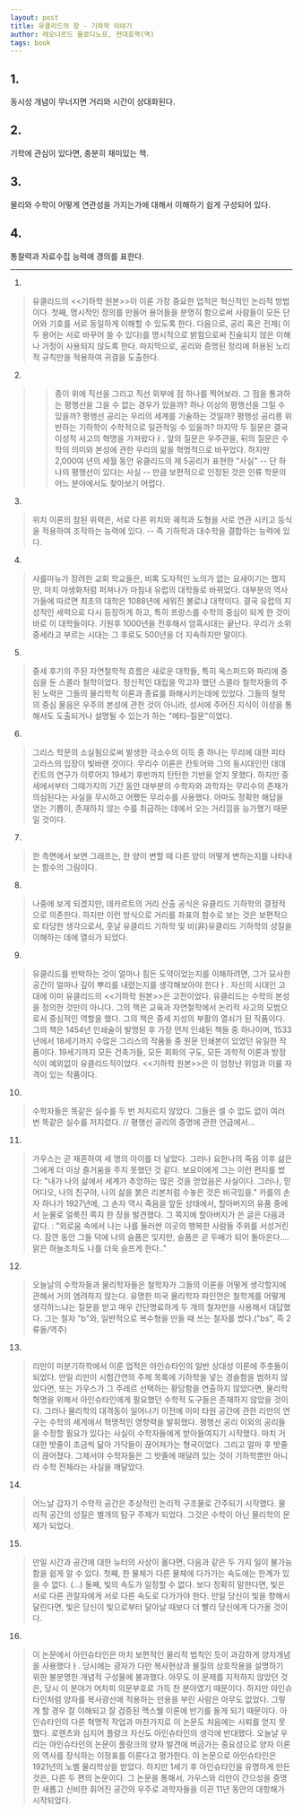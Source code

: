 ```yaml
---
layout: post
title: 유클리드의 창 - 기하학 이야기
author: 레오나르드 믈로디노프, 전대호역(역)
tags: book
---
```


## 1. 
동시성 개념이 무너지면 거리와 시간이 상대화된다.

## 2.
기학에 관심이 있다면, 충분히 재미있는 책.

## 3.
물리와 수학이 어떻게 연관성을 가지는가에 대해서 이해하기 쉽게 구성되어 있다.

## 4. 
통찰력과 자료수집 능력에 경의를 표한다.

- - -
 
1. 
> 유클리드의 <<기하학 원본>>이 이룬 가장 중요한 업적은 혁신적인 논리적 방법이다. 첫째, 명시적인 정의를 만들어 용어들을 분명히 함으로써 사람들이 모든 단어와 기호를 서로 동일하게 이해할 수 있도록 한다. 다음으로, 공리 혹은 전제( 이 두 용어는 서로 바꾸어 쓸 수 있다)를 명시적으로 밝힘으로써 진술되지 않은 이해나 가정이 사용되지 않도록 한다. 마지막으로, 공리와 증명된 정리에 허용된 노리적 규칙만을 적용하여 귀결을 도출한다.

2. 
>> 종이 위에 직선을 그리고 직선 외부에 점 하나를 찍어보라. 그 점을 통과하는 평행선을 그을 수 없는 경우가 있을까? 하나 이상의 평행선을 그릴 수 있을까? 평행선 공리는 우리의 세계를 기술하는 것일까? 평행성 공리릉 위반하는 기하학이 수학적으로 일관적일 수 있을까? 마지막 두 질문은 결국 이성적 사고의 혁명을 가져왔다ㅏ. 앞의 질문은 우주관을, 뒤의 질문은 수학의 의미와 본성에 관한 우리의 앎을 혁명적으로 바꾸었다. 하지만 2,000여 년의 세월 동안 유클리드의 제 5공리가 표현한 "사실" -- 단 하나의 평행선이 있다는 사실 -- 만큼 보편적으로 인정된 것은 인류 학문의 어느 분야에서도 찾아보기 어렵다.
 
3. 
> 위치 이론의 참된 위력은, 서로 다른 위치와 궤적과 도형을 서로 연관 시키고 등식을 적용하여 조작하는 능력에 있다. --  즉 기하학과 대수학을 결합하는 능력에 있다.
 
4. 
> 샤를마뉴가 장려한 교회 학교들은, 비록 도자적인 노의가 없는 요새이기는 했지만, 마치 야생화처럼 퍼져나가 마침내 유럽의 대학들로 바뀌었다. 대부분의 역사가들에 따르면 최초의 대학은 1088년에 세워진 볼로냐 대학이다. 결국 유럽의 지성적인 세력으로 다시 등장하게 하고, 특히 프랑스를 수학의 중심이 되게 한 것이 바로 이 대학들이다. 기원후 1000년을 전후해서 암흑시대는 끝난다. 우리가 소위 중세라고 부르는 시대는 그 후로도 500년을 더 지속하지만 말이다.

5. 
> 중세 후기의 주된 자연철학적 흐름은 새로운 대학들, 특히 옥스퍼드와 파리에 중심을 둔 스콜라 철학이었다. 정신적인 대립을 막고자 했던 스콜라 철학자들의 주된 노력은 그들의 물리학적 이론과 종료를 화해시키는데에 있었다. 그들의 철학의 중심 물음은 우주의 본성에 관한 것이 아니라, 성서에 주어진 지식이 이성을 통해서도 도출되거나 설명될 수 있는가 하는 "메타-질문"이었다.
 
6. 
> 그리스 학문의 소실됨으로써 발생한 극소수의 이득 중 하나는 무리에 대한 피타고라스의 입장이 빛바랜 것이다. 무리수 이론은 칸토어와 그의 동시대인인 데데킨트의 연구가 이루어지 19세기 후반까지 탄탄한 기반을 얻지 못했다. 하지만 중세에서부터 그때가지의 기간 동안 대부분의 수학자와 과학자는 무리수의 존재가 의심된다는 사실을 무시하고 어쨌든 무리수를 사용했다. 아마도 정확한 해답을 얻는 기쁨이, 존재하지 않는 수를 취급하는 데에서 오는 거리낌을 능가했기 때문일 것이다.
 
7. 
> 한 측면에서 보면 그래프는, 한 양이 변할 때 다른 양이 어떻게 변하는지를 나타내는 함수의 그림이다.

8. 
> 나중에 보게 되겠지만, 데카르트의 거리 산출 공식은 유클리드 기하학의 결정적으로 의존한다. 하지만 이런 방식으로 거리를 좌표의 함수로 보는 것은 보편적으로 타당한 생각으로서, 훗날 유클리드 기하학 및 비(非)유클리드 기하학의 성질을 이해하는 데에 열쇠가 되었다.

9. 
> 유클리드를 반박하는 것이 얼마나 힘든 도약이었는지를 이해하려면, 그가 묘사한 공간이 얼마나 깊이 뿌리를 내렸는지를 생각해보아야 한다ㅏ. 자신의 시대인 고대에 이미 유클리드의 <<기하학 원본>>은 고전이었다. 유클리드는 수학의 본성을 정의한 것만이 아니다. 그의 책은 교육과 자연철학에서 논리적 사고의 모범으로서 중심적인 역할을 했다. 그의 책은 중세 지성의 부활의 열쇠가 된 작품이다. 그의 책은 1454년 인쇄술이 발명된 후 가장 먼저 인쇄된 책들 중 하나이며, 1533년에서 18세기까지 수많은 그리스의 작품들 중 원문 인쇄본이 있었던 유일한 작품이다. 19세기까지 모든 건축가들, 모든 회화의 구도, 모든 과학적 이론과 방정식이 예외없이 유클리드적이었다. <<기하학 원본>>은 이 엄청난 위엄과 이룰 자격이 있는 작품이다.
 
10. 
> 수학자들은 똑같은 실수를 두 번 저지르지 않았다. 그들은 셀 수 없도 없이 여러 번 똑같은 실수를 저지렀다. // 평행선 공리의 증명에 관한 언급에서...
 
11. 
> 가우스는 곧 재혼하여 세 명의 아이를 더 낳았다. 그러나 요한나의 죽음 이후 삶은 그에게 더 이상 즐거움을 주지 못했던 것 같다. 보요이에게 그는 이런 편지를 썼다: "내가 나의 삶에서 세계가 추앙하는 많은 것을 얻었음은 사실이다. 그러나, 믿어다오, 나의 친구야, 나의 삶을 붉은 리본처럼 수놓은 것은 비극임을." 카를의 손자 하나가 1927년에, 그 손자 역시 죽음을 앞둔 상태에서, 할아버지의 유품 중에서 눈물로 얼룩진 쪽지 한 장을 발견했다. 그 쪽지에 할아버지가 쓴 글은 다음과 같다. : "외로움 속에서 나는 나를 둘러싼 이곳의 행복한 사람들 주위를 서성거린다. 잠깐 동안 그들 덕에 나의 슬픔은 잊지만, 슬픔은 곧 두배가 되어 돌아온다.... 맑은 하늘조차도 나를 더욱 슬프게 한다.."

12. 
> 오늘날의 수학자들과 물리학자들은 철학자가 그들의 이론을 어떻게 생각할지에 관해서 거의 염려하지 않는다. 유명한 미국 물리학자 파인먼은 철학게를 어떻게 생각하느냐는 질문을 받고 매우 간단명료하게 두 개의 철자만을 사용해서 대답했다. 그는 철자 "b"와, 일반적으로 복수형을 만들 때 쓰는 철자를 썼다.("bs", 즉 2류들/역주)

13. 
> 리만이 미분기하학에서 이룬 업적은 아인슈타인의 일반 상대성 이론에 주춧돌이 되었다. 만일 리만이 시험간연의 주제 목록에 기하학을 넣는 경솔함을 범하지 않았다면, 또는 가우스가 그 주레르 선택하는 황담함을 연출하지 않았다면, 물리학 혁명을 위해서 아인슈타인에게 필요했던 수학적 도구들은 존재하지 않았을 것이다. 그러나 물리학의 대격동이 일어나기 이전에 이미 타원 공간에 관한 리만의 연구는 수학의 세게에서 혁명적인 영향력을 발휘했다. 평행선 공리 이외의 공리들을 수정할 필요가 있다는 사실이 수학자들에게 받아들여지기 시작했다. 마치 거대한 밧줄이 조금씩 닮아 가닥들이 끊어져가는 형국이었다. 그리고 얼마 후 밧줄이 끊어졌다. 그제서야 수학자들은 그 밧줄에 매달려 있는 것이 기하학뿐만 아니라 수학 전체라는 사실을 깨달았다.

14. 
> 어느날 갑자기 수학적 공간은 추상적인 논리적 구조물로 간주되기 시작했다. 물리적 공간의 성질은 별개의 탐구 주제가 되었다. 그것은 수학이 아닌 물리학의 문제가 되었다.

15. 
> 만일 시간과 공간에 대한 뉴터의 사상이 옮다면, 다음과 같은 두 가지 일이 불가능함을 쉽게 알 수 있다. 첫째, 한 물체가 다른 물체에 다가가는 속도에는 한계가 있을 수 없다. (...) 둘째, 빛의 속도가 일정할 수 없다. 보다 정확히 말한다면, 빛은 서로 다른 관찰자에게 서로 다른 속도로 다가가야 한다. 만일 당신이 빛을 향해서 달린다면, 빛은 당신이 빛으로부터 달아날 때보다 더 빨리 당신에게 다가올 것이다.

16. 
> 이 논문에서 아인슈타인은 마치 보편적인 물리적 법칙인 듯이 과감하게 양자개념을 사용했다ㅏ. 당시에는 광자가 다만 복사현상과 물질의 상호작용을 설명하기 위한 불분명한 개념적 구성물에 불과했다. 아무도 이 문제를 지적하지 않았던 것은, 당시 이 분야가 어차피 의문부호로 가득 찬 분야였기 때문이다. 하지만 아인슈타인처럼 양자를 복사광선에 적용하는 만용을 부린 사람은 아무도 없었다. 그렇게 할 경우 잘 이해되고 잘 검증된 맥스웰 이론에 반기를 들게 되기 때문이다. 아인슈타인의 다른 혁명적 작업과 마찬가지로 이 논문도 처음에는 시뢰를 얻지 못했다. 로렌츠와 심지어 플랑크 자신도 아인슈타인의 생각에 반대했다. 오늘날 우리는 아인슈타인의 논문이 플랑크의 양자 발견에 버금가는 중요성으로 양자 이론의 역사를 장식하는 이정표를 이룬다고 평가한다. 이 논문으로 아인슈타인은 1921년의 노벨 물리학상을 받았다. 하지만 1세기 후 아인슈타인을 유명하게 만든 것은, 다른 두 편의 논문이다. 그 논문을 통해서, 가우스와 리만이 간으성을 증명한 새롭고 신비한 휘어진 공간의 우주로 과학자들을 이끈 11년 동안의 대항해가 시작되었다.

 